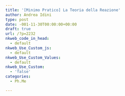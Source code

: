 ```yaml
---
title: '[Minimo Pratico] La Teoria della Reazione'
author: Andrea Idini
type: post
date: -001-11-30T00:00:00+00:00
draft: true
url: /?p=2232
nkweb_code_in_head:
  - default
nkweb_Use_Custom_js:
  - default
nkweb_Use_Custom_Values:
  - default
nkweb_Use_Custom:
  - 'false'
categories:
  - Ph.Me

---
```

